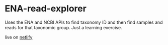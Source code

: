 # ENA-read-explorer

Uses the ENA and NCBI APIs to find taxonomy ID and then find samples and reads for that taxonomic group. Just a learning exercise.

live on [netlify](https://ENA-read-explorer.netlify.app)

